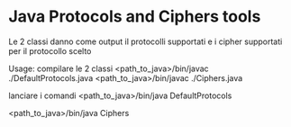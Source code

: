 # Java Protocols and Ciphers tools

Le 2 classi danno come output il protocolli supportati e i cipher supportati per il protocollo scelto

Usage:
compilare le 2 classi
<path_to_java>/bin/javac ./DefaultProtocols.java
<path_to_java>/bin/javac ./Ciphers.java

lanciare i comandi
<path_to_java>/bin/java DefaultProtocols

<path_to_java>/bin/java Ciphers <protocollo>



